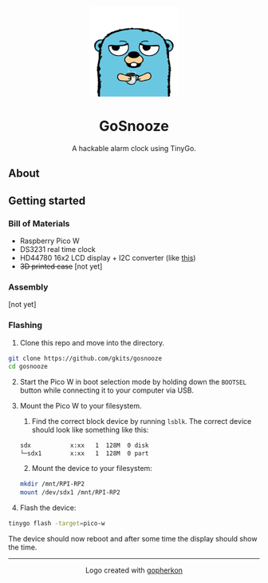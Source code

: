 <!-- "TODO: Create documentation" -->

<div align="center">
  <a href="https://github.com/gkits/gosnooze">
    <img src="assets/gopher.png" alt="Logo" width="180" height="180">
  </a>
  <h1 align="center">GoSnooze</h1>
  <p align="center">
    A hackable alarm clock using TinyGo.
  </p>
</div>

## About

## Getting started

### Bill of Materials

- Raspberry Pico W
- DS3231 real time clock
- HD44780 16x2 LCD display + I2C converter (like [this](https://www.az-delivery.de/en/products/lcd-display-16x2-mit-blauem-hintergrund-und-i2c-converter-bundle?variant=8192126353504&utm_source=google&utm_medium=cpc&utm_campaign=16964979024&utm_content=166733588295&utm_term=&gad_source=1&gad_campaignid=16964979024&gclid=Cj0KCQjws4fEBhD-ARIsACC3d28ngqHbnuj5FSCwEo_tkcEt6AOFJBR66nADGQOAEowSFmo4Xrp6RZEaAtgXEALw_wcB))
- ~~3D printed case~~ [not yet]

### Assembly

[not yet]

### Flashing

1. Clone this repo and move into the directory.
```sh
git clone https://github.com/gkits/gosnooze
cd gosnooze
```

2. Start the Pico W in boot selection mode by holding down the `BOOTSEL` button while connecting it
to your computer via USB.

3. Mount the Pico W to your filesystem.
    1. Find the correct block device by running `lsblk`. The correct device should look like
    something like this:
    ```
    sdx           x:xx   1  128M  0 disk
    └─sdx1        x:xx   1  128M  0 part
    ```

    2. Mount the device to your filesystem:
    ```sh
    mkdir /mnt/RPI-RP2
    mount /dev/sdx1 /mnt/RPI-RP2
    ```

4. Flash the device:
```sh
tinygo flash -target=pico-w
```

The device should now reboot and after some time the display should show the time.

---
<p align="center">Logo created with <a href=https://github.com/quasilyte/gopherkon)>gopherkon</a></p>
